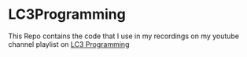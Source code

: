 # LC3Programming
This Repo contains the code that I use in my recordings on my youtube channel playlist on [LC3 Programming](https://www.youtube.com/playlist?list=PLD3EwQVkinwS7PgUw4T-J_SF67OBcXwHt)
